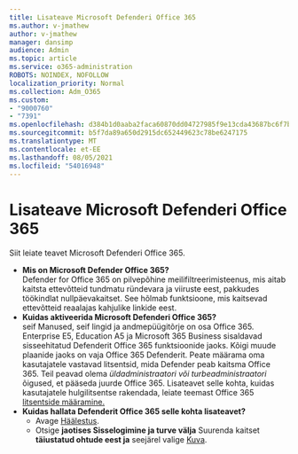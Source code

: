 ```yaml
---
title: Lisateave Microsoft Defenderi Office 365
ms.author: v-jmathew
author: v-jmathew
manager: dansimp
audience: Admin
ms.topic: article
ms.service: o365-administration
ROBOTS: NOINDEX, NOFOLLOW
localization_priority: Normal
ms.collection: Adm_O365
ms.custom:
- "9000760"
- "7391"
ms.openlocfilehash: d384b1d0aaba2faca60870dd04727985f9e13cda43687bc6f7bc53da90db4b9e
ms.sourcegitcommit: b5f7da89a650d2915dc652449623c78be6247175
ms.translationtype: MT
ms.contentlocale: et-EE
ms.lasthandoff: 08/05/2021
ms.locfileid: "54016948"
---
```

# <a name="learn-about-microsoft-defender-for-office-365"></a>Lisateave Microsoft Defenderi Office 365

Siit leiate teavet Microsoft Defenderi Office 365.

- **Mis on Microsoft Defender Office 365?**  
    Defender for Office 365 on pilvepõhine meilifiltreerimisteenus, mis aitab kaitsta ettevõtteid tundmatu ründevara ja viiruste eest, pakkudes töökindlat nullpäevakaitset. See hõlmab funktsioone, mis kaitsevad ettevõtteid reaalajas kahjulike linkide eest.
- **Kuidas aktiveerida Microsoft Defenderi Office 365?**  
    seif Manused, seif lingid ja andmepüügitõrje on osa Office 365. Enterprise E5, Education A5 ja Microsoft 365 Business sisaldavad sisseehitatud Defenderit Office 365 funktsioonide jaoks. Kõigi muude plaanide jaoks on vaja Office 365 Defenderit. Peate määrama oma kasutajatele vastavad litsentsid, mida Defender peab kaitsma Office 365. Teil peavad olema *üldadministraatori või* *turbeadministraatori* õigused, et pääseda juurde Office 365. Lisateavet selle kohta, kuidas kasutajatele hulgilitsentse rakendada, leiate teemast Office 365 [litsentside määramine.](https://go.microsoft.com/fwlink/?linkid=2093435)
- **Kuidas hallata Defenderit Office 365 selle kohta lisateavet?**  
  - Avage [Häälestus](https://go.microsoft.com/fwlink/p/?linkid=2075721).  
  - Otsige **jaotises Sisselogimine ja turve välja** Suurenda kaitset **täiustatud ohtude eest ja** seejärel valige [Kuva](https://go.microsoft.com/fwlink/?linkid=2109302).
